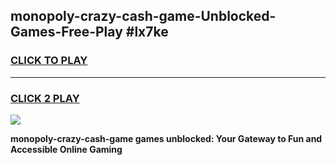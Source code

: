 
## monopoly-crazy-cash-game-Unblocked-Games-Free-Play #lx7ke
<h3>
<a href="https://us.freeplayer.one?title=monopoly-crazy-cash-game&ref=9M">CLICK TO PLAY</a></h3>
<hr>

<h3>
<a href="https://us.freeplayer.one?title=monopoly-crazy-cash-game&ref=9M">CLICK 2 PLAY</a>
  
</h3>

<a href="https://us.freeplayer.one?title=monopoly-crazy-cash-game&ref=9M"><img src="https://clearcache.store/games.png"></a>


**monopoly-crazy-cash-game games unblocked: Your Gateway to Fun and Accessible Online Gaming**
